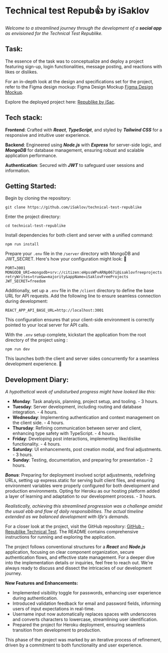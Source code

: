 # Technical test Repub👍 by iSaklov

_Welcome to a streamlined journey through the development of a **social app** as envisioned for the Technical Test Republike._

## Task:

The essence of the task was to conceptualize and deploy a project featuring sign-up, login functionalities, message posting, and reactions with likes or dislikes.

For an in-depth look at the design and specifications set for the project, refer to the Figma design mockup: Figma Design Mockup [Figma Design Mockup](https://www.figma.com/file/V60Qs8UHxHzDZEO15h7UO8/Technical-Test-Republike?type=design&node-id=0%3A1&mode=design&t=QEUff3iiItGH0DIU-1).

Explore the deployed project here: [Republike by iSac](https://republike-technical-test-4c4cd53c2201.herokuapp.com/).

## Tech stack:

**Frontend**: Crafted with _**React**_, _**TypeScript**_, and styled by _**Tailwind CSS**_ for a responsive and intuitive user experience.

**Backend**: Engineered using _**Node.js**_ with _**Express**_ for server-side logic, and _**MongoDB**_ for database management, ensuring robust and scalable application performance.

**Authentication**: Secured with _**JWT**_ to safeguard user sessions and information.

## Getting Started:

Begin by cloning the repository:

`git clone https://github.com/iSaklov/technical-test-republike`

Enter the project directory:

`cd technical-test-republike`

Install dependencies for both client and server with a unified command:

`npm run install`

Prepare your `.env` file in the `/server` directory with MongoDB and JWT_SECRET. Here's how your configuration might look: 🤫

```
PORT=3001
MONGODB_URI=mongodb+srv://citizen:eHpssWPvARNp067i@isaklovfreeprojects.bphkywi.mongodb.net/republike?retryWrites=true&w=majority&appName=iSaklovFreeProjects
JWT_SECRET=freedom
```

Additionally, set up a `.env` file in the `/client` directory to define the base URL for API requests. Add the following line to ensure seamless connection during development:

`REACT_APP_API_BASE_URL=http://localhost:3001`

This configuration ensures that your client-side environment is correctly pointed to your local server for API calls.

With the `.env` setup complete, kickstart the application from the root directory of the project using :

`npm run dev`

This launches both the client and server sides concurrently for a seamless development experience. 👾

## Development Diary:

_A hypothetical week of undisturbed progress might have looked like this:_

- **Monday**: Task analysis, planning, project setup, and tooling. - 3 hours.
- **Tuesday**: Server development, including routing and database integration. - 4 hours.
- **Wednesday**: Implementing authentication and context management on the client side. - 4 hours.
- **Thursday**: Refining communication between server and client, enhancing type safety with TypeScript. - 4 hours.
- **Friday**: Developing post interactions, implementing like/dislike functionality. - 4 hours.
- **Saturday**: UI enhancements, post creation modal, and final adjustments. - 3 hours.
- **Sunday**: Testing, documentation, and preparing for presentation - 2 hours.

_**Bonus**_: Preparing for deployment involved script adjustments, redefining URLs, setting up express.static for serving built client files, and ensuring environment variables were properly configured for both development and production environments. Opting for Heroku as our hosting platform added a layer of learning and adaptation to our development process. - 3 hours.

_Realistically, achieving this streamlined progression was a challenge amidst the usual ebb and flow of daily responsibilities. The actual timeline extended as we balanced development with life's demands._

For a closer look at the project, visit the GitHub repository: [GitHub - Republike Technical Test](https://github.com/iSaklov/technical-test-republike). The README contains comprehensive instructions for running and exploring the application.

The project follows conventional structures for a _**React**_ and _**Node.js**_ application, focusing on clear component organization, secure authentication flows, and effective state management. For a deeper dive into the implementation details or inquiries, feel free to reach out. We're always ready to discuss and dissect the intricacies of our development journey.

**New Features and Enhancements:**

- Implemented visibility toggle for passwords, enhancing user experience during authentication.
- Introduced validation feedback for email and password fields, informing users of input expectations in real-time.
- Username input now automatically replaces spaces with underscores and converts characters to lowercase, streamlining user identification.
- Prepared the project for Heroku deployment, ensuring seamless transition from development to production.

This phase of the project was marked by an iterative process of refinement, driven by a commitment to both functionality and user experience.
